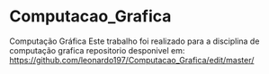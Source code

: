 # Computacao_Grafica
Computação Gráfica
Este trabalho foi realizado para a disciplina de computação grafica 
repositorio desponivel em:
https://github.com/leonardo197/Computacao_Grafica/edit/master/
